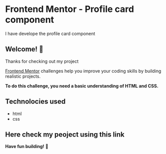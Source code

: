 # Frontend Mentor - Profile card component

I have develope the profile card component

## Welcome! 👋

Thanks for checking out my project

[Frontend Mentor](https://www.frontendmentor.io) challenges help you improve your coding skills by building realistic projects.

**To do this challenge, you need a basic understanding of HTML and CSS.**

## Technolocies used

- html
- css

## Here check my peoject using this link

**Have fun building!** 🚀
